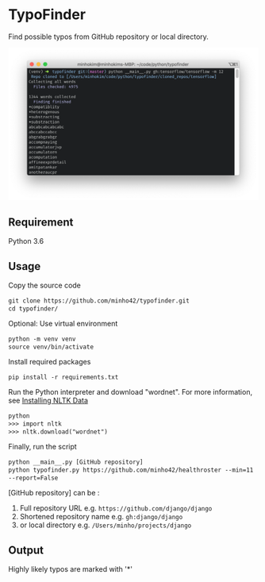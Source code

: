 # TypoFinder

Find possible typos from GitHub repository or local directory.

![](https://github.com/minho42/typofinder/blob/master/screenshot.png)

## Requirement

Python 3.6

## Usage

Copy the source code

```
git clone https://github.com/minho42/typofinder.git
cd typofinder/
```

Optional: Use virtual environment

```
python -m venv venv
source venv/bin/activate
```

Install required packages

```
pip install -r requirements.txt
```

Run the Python interpreter and download "wordnet". For more information, see [Installing NLTK Data](https://www.nltk.org/data.html)

```
python
>>> import nltk
>>> nltk.download("wordnet")
```

Finally, run the script

```
python __main__.py [GitHub repository]
python typofinder.py https://github.com/minho42/healthroster --min=11 --report=False
```

[GitHub repository] can be :

1. Full repository URL e.g. `https://github.com/django/django`
2. Shortened repository name e.g. `gh:django/django`
3. or local directory e.g. `/Users/minho/projects/django`

## Output

Highly likely typos are marked with '\*'
